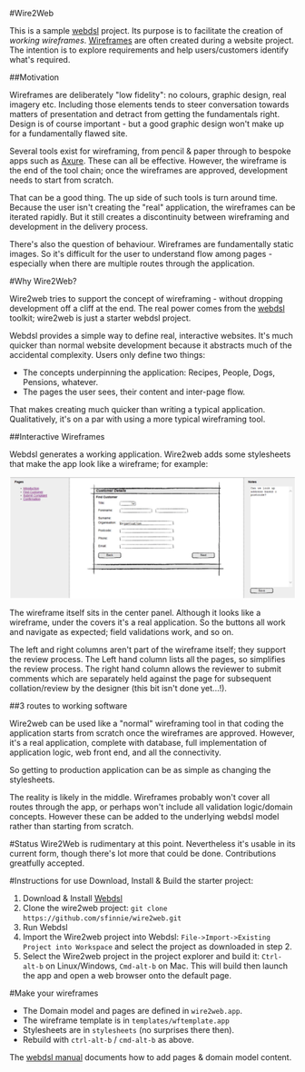 #Wire2Web

This is a sample [webdsl](http://webdsl.org) project.  Its purpose is to facilitate the creation of *working wireframes*.  [Wireframes](https://en.wikipedia.org/wiki/Website_wireframe) are often created during a website project.  The intention is to explore requirements and help users/customers identify what's required.

##Motivation

Wireframes are deliberately "low fidelity": no colours, graphic design, real imagery etc.  Including those elements tends to steer conversation towards matters of presentation and detract from getting the fundamentals right.  Design is of course important - but a good graphic design won't make up for a fundamentally flawed site.

Several tools exist for wireframing, from pencil & paper through to bespoke apps such as [Axure](http://www.axure.com/).  These can all be effective.  However, the wireframe is the end of the tool chain; once the wireframes are approved, development needs to start from scratch.

That can be a good thing.  The up side of such tools is turn around time.  Because the user isn't creating the "real" application, the wireframes can be iterated rapidly.  But it still creates a discontinuity between wireframing and development in the delivery process.

There's also the question of behaviour.  Wireframes are fundamentally static images.  So it's difficult for the user to understand flow among pages - especially when there are multiple routes through the application.

#Why Wire2Web?

Wire2web tries to support the concept of wireframing - without dropping development off a cliff at the end.  The real power comes from the [webdsl](http://www.webdsl.org) toolkit; wire2web is just a starter webdsl project.

Webdsl provides a simple way to define real, interactive websites.  It's much quicker than normal website development because it abstracts much of the accidental complexity.  Users only define two things:

 - The concepts underpinning the application: Recipes, People, Dogs, Pensions, whatever.
 - The pages the user sees, their content and inter-page flow.

That makes creating much quicker than writing a typical application.  Qualitatively, it's on a par with using a more typical wireframing tool.

##Interactive Wireframes

Webdsl generates a working application.  Wire2web adds some stylesheets that make the app look like a wireframe; for example:

![Web2wire example](/images/wire2web-sample.png)

The wireframe itself sits in the center panel.  Although it looks like a wireframe, under the covers it's a real application.  So the buttons all work and navigate as expected; field validations work, and so on.

The left and right columns aren't part of the wireframe itself; they support the review process.  The Left hand column lists all the pages, so simplifies the review process.  The right hand column allows the reviewer to submit comments which are separately held against the page for subsequent collation/review by the designer (this bit isn't done yet...!).

##3 routes to working software

Wire2web can be used like a "normal" wireframing tool in that coding the application starts from scratch once the wireframes are approved.  However, it's a real application, complete with database, full implementation of application logic, web front end, and all the connectivity.

So getting to production application can be as simple as changing the stylesheets.

The reality is likely in the middle.  Wireframes probably won't cover all routes through the app, or perhaps won't include all validation logic/domain concepts.  However these can be added to the underlying webdsl model rather than starting from scratch.

#Status
Wire2Web is rudimentary at this point.  Nevertheless it's usable in its current form, though there's lot more that could be done.  Contributions greatfully accepted.

#Instructions for use
Download, Install & Build the starter project:

1. Download & Install [Webdsl](http://webdsl.org/singlepage/Download)
2. Clone the wire2web project: `git clone https://github.com/sfinnie/wire2web.git`
3. Run Webdsl
4. Import the Wire2web project into Webdsl: `File->Import->Existing Project into Workspace` and select the project as downloaded in step 2.
5. Select the Wire2web project in the project explorer and build it: `Ctrl-alt-b` on Linux/Windows, `Cmd-alt-b` on Mac.  This will build then launch the app and open a web browser onto the default page.


#Make your wireframes
 - The Domain model and pages are defined in `wire2web.app`.
 - The wireframe template is in `templates/wftemplate.app`
 - Stylesheets are in `stylesheets` (no surprises there then).
 - Rebuild with `ctrl-alt-b` / `cmd-alt-b` as above.

The [webdsl manual](http://webdsl.org/indexpage/Manual) documents how to add pages & domain model content.








